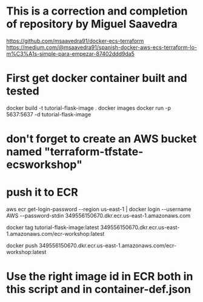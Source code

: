 # This is a correction and completion of repository by Miguel Saavedra
https://github.com/msaavedra91/docker-ecs-terraform
https://medium.com/@msaavedra91/spanish-docker-aws-ecs-terraform-lo-m%C3%A1s-simple-para-empezar-87402ddd9da5

# First get docker container built and tested

docker build -t tutorial-flask-image .
docker images
docker run -p 5637:5637 -d tutorial-flask-image

# don't forget to create an AWS bucket named "terraform-tfstate-ecsworkshop"

# push it to ECR
aws ecr get-login-password --region us-east-1 | docker login --username AWS --password-stdin 349556150670.dkr.ecr.us-east-1.amazonaws.com

docker tag tutorial-flask-image:latest 349556150670.dkr.ecr.us-east-1.amazonaws.com/ecr-workshop:latest
    
docker push 349556150670.dkr.ecr.us-east-1.amazonaws.com/ecr-workshop:latest

# Use the right image id in ECR both in this script and in container-def.json